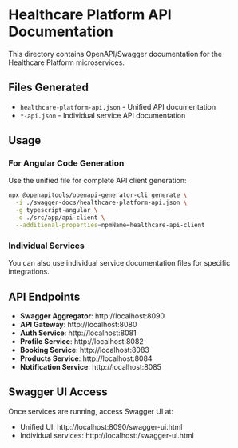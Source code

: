 # Healthcare Platform API Documentation

This directory contains OpenAPI/Swagger documentation for the Healthcare Platform microservices.

## Files Generated

- `healthcare-platform-api.json` - Unified API documentation
- `*-api.json` - Individual service API documentation

## Usage

### For Angular Code Generation

Use the unified file for complete API client generation:

```bash
npx @openapitools/openapi-generator-cli generate \
  -i ./swagger-docs/healthcare-platform-api.json \
  -g typescript-angular \
  -o ./src/app/api-client \
  --additional-properties=npmName=healthcare-api-client
```

### Individual Services

You can also use individual service documentation files for specific integrations.

## API Endpoints

- **Swagger Aggregator**: http://localhost:8090
- **API Gateway**: http://localhost:8080
- **Auth Service**: http://localhost:8081
- **Profile Service**: http://localhost:8082
- **Booking Service**: http://localhost:8083
- **Products Service**: http://localhost:8084
- **Notification Service**: http://localhost:8085

## Swagger UI Access

Once services are running, access Swagger UI at:
- Unified UI: http://localhost:8090/swagger-ui.html
- Individual services: http://localhost:<port>/swagger-ui.html

